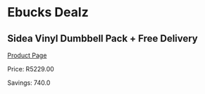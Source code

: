 
# Ebucks Dealz
## Sidea Vinyl Dumbbell Pack + Free Delivery
[Product Page](https://www.ebucks.com/web/shop/productSelected.do?prodId=1173560281&catId=375509364)

Price: R5229.00

Savings: 740.0


	